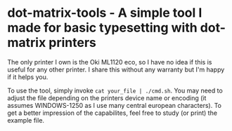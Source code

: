 # dot-matrix-tools - A simple tool I made for basic typesetting with dot-matrix printers

The only printer I own is the Oki ML1120 eco, so I have no idea if this is useful for any other printer. I share this without any warranty but I'm happy if it helps you.

To use the tool, simply invoke `cat your_file | ./cmd.sh`. You may need to adjust the file depending on the printers device name or encoding (it assumes WINDOWS-1250 as I use many central european characters). To get a better impression of the capabilites, feel free to study (or print) the example file.
